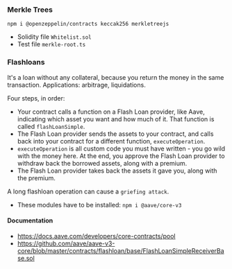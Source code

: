 ### Merkle Trees

`npm i @openzeppelin/contracts keccak256 merkletreejs`

- Solidity file `Whitelist.sol`
- Test file `merkle-root.ts`

### Flashloans

It's a loan without any collateral, because you return the money in the same transaction.
Applications: arbitrage, liquidations.

Four steps, in order:

- Your contract calls a function on a Flash Loan provider, like Aave, indicating which asset you want and how much of it. That function is called `flashLoanSimple`.
- The Flash Loan provider sends the assets to your contract, and calls back into your contract for a different function, `executeOperation`.
- `executeOperation` is all custom code you must have written - you go wild with the money here. At the end, you approve the Flash Loan provider to withdraw back the borrowed assets, along with a premium.
- The Flash Loan provider takes back the assets it gave you, along with the premium.
 
A long flashloan operation can cause a `griefing attack`.

- These modules have to be installed: `npm i @aave/core-v3`

#### Documentation

- https://docs.aave.com/developers/core-contracts/pool
- https://github.com/aave/aave-v3-core/blob/master/contracts/flashloan/base/FlashLoanSimpleReceiverBase.sol
